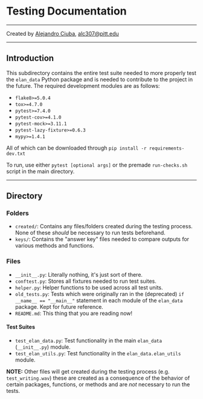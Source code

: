 # Testing Documentation
***
Created by [Alejandro Ciuba](https://alejandrociuba.github.io), alc307@pitt.edu
***
## Introduction

This subdirectory contains the entire test suite needed to more properly test the `elan_data` Python package and is needed to contribute to the project in the future. The required development modules are as follows:

- `flake8>=5.0.4`
- `tox>=4.7.0`
- `pytest>=7.4.0`
- `pytest-cov>=4.1.0`
- `pytest-mock>=3.11.1`
- `pytest-lazy-fixture>=0.6.3`
- `mypy>=1.4.1`

All of which can be downloaded through `pip install -r requirements-dev.txt`

To run, use either `pytest [optional args]` or the premade `run-checks.sh` script in the main directory.
***
## Directory

### Folders

- `created/`: Contains any files/folders created during the testing process. None of these *should* be necessary to run tests beforehand.
- `keys/`: Contains the "answer key" files needed to compare outputs for various methods and functions.

### Files

- `__init__.py`: Literally nothing, it's just sort of there.
- `conftest.py`: Stores all fixtures needed to run test suites.
- `helper.py`: Helper functions to be used across all test units.
- `old_tests.py`: Tests which were originally ran in the (deprecated) `if __name__ == "__main__"` statement in each module of the `elan_data` package. Kept for future reference.
- `README.md`: This thing that you are reading now!

#### Test Suites

- `test_elan_data.py`: Test functionality in the main `elan_data` (`__init__.py`) module.
- `test_elan_utils.py`: Test functionality in the `elan_data.elan_utils` module.

**NOTE:** Other files will get created during the testing process (e.g. `test_writing.wav`) these are created as a consequence of the behavior of certain packages, functions, or methods and are *not* necessary to run the tests.
